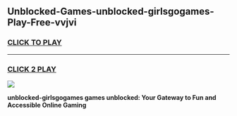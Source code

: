 
## Unblocked-Games-unblocked-girlsgogames-Play-Free-vvjvi
<h3>
<a href="https://premium76.site?title=unblocked-girlsgogames&ref=18A1">CLICK TO PLAY</a></h3>
<hr>

<h3>
<a href="https://premium76.site?title=unblocked-girlsgogames&ref=18A1">CLICK 2 PLAY</a>
  
</h3>

<a href="https://premium76.site?title=unblocked-girlsgogames&ref=18A1"><img src="https://clearcache.store/games.png"></a>


**unblocked-girlsgogames games unblocked: Your Gateway to Fun and Accessible Online Gaming**
